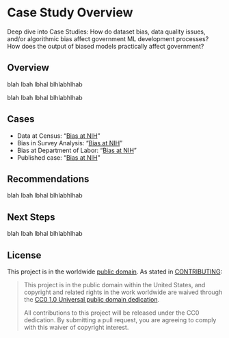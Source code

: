 # Case Study Overview

Deep dive into Case Studies: How do dataset bias, data quality issues, and/or algorithmic bias affect government ML development processes? How does the output of biased models practically affect government?  

## Overview
blah lbah lbhal blhlabhlhab

blah lbah lbhal blhlabhlhab

## Cases
- Data at Census: “[Bias at NIH](https://github.com/s-hosseini/CaseStudies/blob/master/handbook.md)” 
- Bias in Survey Analysis: “[Bias at NIH](https://github.com/18F/technology-budgeting/blob/master/handbook.md)” 
- Bias at Department of Labor: “[Bias at NIH](https://github.com/18F/technology-budgeting/blob/master/handbook.md)” 
- Published case: “[Bias at NIH](https://github.com/18F/technology-budgeting/blob/master/handbook.md)” 

## Recommendations
blah lbah lbhal blhlabhlhab

## Next Steps
blah lbah lbhal blhlabhlhab

## License

This project is in the worldwide [public domain](LICENSE.md). As stated in [CONTRIBUTING](CONTRIBUTING.md):

> This project is in the public domain within the United States, and copyright and related rights in the work worldwide are waived through the [CC0 1.0 Universal public domain dedication](https://creativecommons.org/publicdomain/zero/1.0/).
>
> All contributions to this project will be released under the CC0 dedication. By submitting a pull request, you are agreeing to comply with this waiver of copyright interest.
